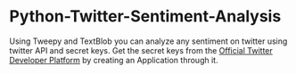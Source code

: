 # Python-Twitter-Sentiment-Analysis
Using Tweepy and TextBlob you can analyze any sentiment on twitter using twitter API and secret keys.
Get the secret keys from the <a href="https://developer.twitter.com/en">Official Twitter Developer Platform</a> by creating an Application through it.
